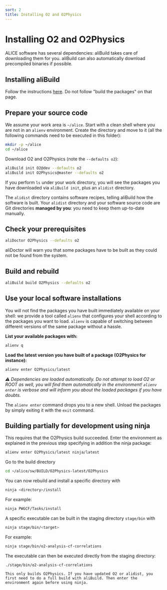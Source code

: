 ```yaml
---
sort: 2
title: Installing O2 and O2Physics
---
```


# Installing O2 and O2Physics

ALICE software has several dependencies: aliBuild takes care of downloading them for you. aliBuild
can also automatically download precompiled binaries if possible.

## Installing aliBuild

Follow the instructions <a href="https://alice-doc.github.io/alice-analysis-tutorial/building/custom.html" target="_blank">here</a>. Do not follow "build the packages" on that page.

## Prepare your source code

We assume your work area is `~/alice`.
Start with a clean shell where you are not in an `alienv` environment.
Create the directory and move to it (all the following commands need to be executed in this folder):

```bash
mkdir -p ~/alice
cd ~/alice
```

Download O2 and O2Physics (note the `--defaults o2`):

```bash
aliBuild init O2@dev --defaults o2
aliBuild init O2Physics@master --defaults o2
```

If you perform `ls` under your work directory, you will see the packages you have downloaded via
`aliBuild init`, plus an `alidist` directory.

The `alidist` directory contains software recipes, telling aliBuild how the software is built. Your
`alidist` directory and your software source code are Git directories **managed by you**: you need
to keep them up-to-date manually.

## Check your prerequisites

```bash
aliDoctor O2Physics --defaults o2
```

aliDoctor will warn you that some packages have to be built as they could not be found from the
system.

## Build and rebuild

```bash
aliBuild build O2Physics --defaults o2
```

## Use your local software installations

You will not find the packages you have built immediately available on your shell: we provide a tool
called `alienv` that configures your shell according to the packages you want to load. `alienv` is
capable of switching between different versions of the same package without a hassle.

**List your available packages with:**

```bash
alienv q
```

**Load the latest version you have built of a package (O2Physics for instance):**

```bash
alienv enter O2Physics/latest
```

_⚠️  Dependencies are loaded automatically. Do not attempt to load O2 or ROOT as well, you will
find them automatically in the environment! `alienv enter` is verbose and will inform you about the
loaded packages if you have doubts._

The `alienv enter` command drops you to a new shell. Unload the packages by simply exiting it with
the `exit` command.

## Building partially for development using ninja

This requires that the O2Physics build succeeded. Enter the environment as explained in the previous step specifying in addition the ninja package:

```bash
alienv enter O2Physics/latest ninja/latest
```

Go to the build directory

```bash
cd ~/alice/sw/BUILD/O2Physics-latest/O2Physics
```

You can now rebuild and install a specific directory with

```bash
ninja <directory>/install
```

For example:

```bash
ninja PWGCF/Tasks/install
```

A specific executable can be built in the staging directory `stage/bin` with

```bash
ninja stage/bin/<target>
```

For example:

```bash
ninja stage/bin/o2-analysis-cf-correlations
```

The executable can then be executed directly from the staging directory:

```bash
./stage/bin/o2-analysis-cf-correlations
```

```danger
This only builds O2Physics. If you have updated O2 or alidist, you first need to do a full build with aliBuild. Then enter the environment again before using ninja.
```
